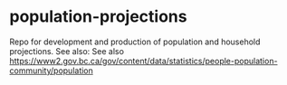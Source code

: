 # population-projections
Repo for development and production of population and household projections. See also: See also https://www2.gov.bc.ca/gov/content/data/statistics/people-population-community/population

